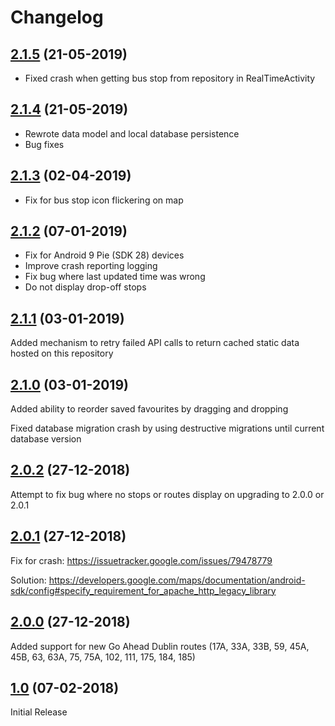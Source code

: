 # Changelog

## [2.1.5](https://github.com/conor-ob/dublin-bus-pal/compare/2.1.4...2.1.5) (21-05-2019)
* Fixed crash when getting bus stop from repository in RealTimeActivity

## [2.1.4](https://github.com/conor-ob/dublin-bus-pal/compare/2.1.3...2.1.4) (21-05-2019)
* Rewrote data model and local database persistence
* Bug fixes

## [2.1.3](https://github.com/conor-ob/dublin-bus-pal/compare/2.1.2...2.1.3) (02-04-2019)
* Fix for bus stop icon flickering on map

## [2.1.2](https://github.com/conor-ob/dublin-bus-pal/compare/2.1.1...2.1.2) (07-01-2019)
* Fix for Android 9 Pie (SDK 28) devices
* Improve crash reporting logging
* Fix bug where last updated time was wrong
* Do not display drop-off stops

## [2.1.1](https://github.com/conor-ob/dublin-bus-pal/compare/2.1.0...2.1.1) (03-01-2019)
Added mechanism to retry failed API calls to return cached static data hosted on this repository

## [2.1.0](https://github.com/conor-ob/dublin-bus-pal/compare/2.0.2...2.1.0) (03-01-2019)
Added ability to reorder saved favourites by dragging and dropping

Fixed database migration crash by using destructive migrations until current database version

## [2.0.2](https://github.com/conor-ob/dublin-bus-pal/compare/2.0.1...2.0.2) (27-12-2018)
Attempt to fix bug where no stops or routes display on upgrading to 2.0.0 or 2.0.1

## [2.0.1](https://github.com/conor-ob/dublin-bus-pal/compare/2.0.0...2.0.1) (27-12-2018)
Fix for crash: https://issuetracker.google.com/issues/79478779

Solution: https://developers.google.com/maps/documentation/android-sdk/config#specify_requirement_for_apache_http_legacy_library

## [2.0.0](https://github.com/conor-ob/dublin-bus-pal/compare/1.0...2.0.0) (27-12-2018)
Added support for new Go Ahead Dublin routes (17A, 33A, 33B, 59, 45A, 45B, 63, 63A, 75, 75A, 102, 111, 175, 184, 185)

## [1.0](https://github.com/conor-ob/dublin-bus-pal/compare/1.0) (07-02-2018)
Initial Release
